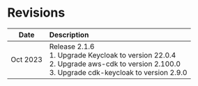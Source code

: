 # Revisions

|     Date     | Description                    |
| ------------ |  :------------------------------ |
| Oct 2023 | Release 2.1.6 <br> 1. Upgrade Keycloak to version 22.0.4 <br> 2. Upgrade aws-cdk to version 2.100.0 <br> 3. Upgrade cdk-keycloak to version 2.9.0 |

